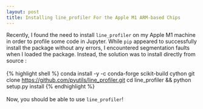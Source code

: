 ```yaml
---
layout: post
title: Installing line_profiler For the Apple M1 ARM-based Chips
---
```


Recently, I found the need to install `line_profiler` on my Apple M1 machine in order to profile some code in Jupyter. While `pip` appeared to successfully install the package without any errors, I encountered segmentation faults when I loaded the package. Instead, the solution was to install directly from source :
<br><br>
{% highlight shell %}
conda install -y -c conda-forge scikit-build cython
git clone https://github.com/pyutils/line_profiler.git
cd line_profiler && python setup.py install
{% endhighlight %}
<br><br>
Now, you should be able to use `line_profiler`!
